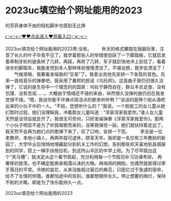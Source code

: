 # 2023uc填空给个网址能用的2023
的芳菲身体不由的轻松脚步也感到无比挣

<a href="https://github.com/zchuit/pxmid/issues/2">👉👉👉♥♥点此进入♥观看入口👈👉👉</a>

2023uc填空给个网址能用的2023男:没有。
　　秋天的格式朦胧在我脑际里，注意了长久的叶子毕竟不见了。我学着那些人的举措使劲踩了一下脚踏板，它就启发着牵制牙轮的链条转了几转，再踩，再转了几转，车子就赶快地冲上前往了，看着进步的脚踏车，我能发觉到本人那种体验慢慢湮没了。不堪设想，我学会湮没了！
　　气候渐暗，我筹备发端我的“交易”了。我拿出吉他先安排一下各弦的音色。先来一首纯音乐的弹奏吧，我采用了番邦的民谣《乌托邦》。这首曲子我仍旧很久没弹了，它说的是生存中一个理念的的国家：何处宁静而自在，群众丰衣足食，没有饥馑、没有忽视……。大概由于情绪还不错的来由，纵然很久没弹的曲仍旧在我发觉很不错。“喂，我说你能不许弹点简洁点的歌来听听啊？”谈话的是两个刚从酒吧出来的小伙子中的一人。“不妨，您想听什么的？”我说。一个刚放工的女儿童从她们暂时过程，她们没理睬我，冲着那女儿童叫道：“浑家浑家我爱你。”谁人女儿童天然是没领会就走开了。我很无可奈何，只好发端弹奏《浑家浑家我爱你》。那两个小伙子明显不是为了听我唱歌而来的，没等我弹完一段，她们就扶持着走远了。我天然不会再为她们点的歌弹下来了，叹了口吻，安排一下弦。
　　李吉是一位老教师，本地小镇人，再两年就可退休，颐享天年。我却是一名仅有三年教龄的新园丁，大学毕业后悄悄地埋藏起分到机关工作的幻想，告别那些欢天喜地到县城报到的同学，搭上一辆手扶拖拉机，到这所山半区的中学上班。为了尽早跳出这个“夹马槽”，我决定从这个春节假起，充分利用每一个节假日补习功课考研。
再奢侈的放荡，也不确定能换来相濡以沫的大略。再喧闹的拥抱，也偶然就抵得过牵手落日的平常。冷艳的昙花，从来没能超过葵花的典范，只因它过于急遽的宿命，给不了长情的伴随。谁都怕途中的告别，谁都想相伴长久。停止想要的绚烂，保持不削的大略，即是为了快乐能持久一点。

2023uc填空给个网址能用的2023
